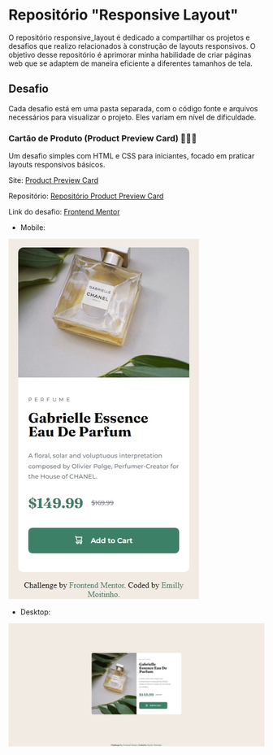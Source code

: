 # Repositório "Responsive Layout"
O repositório responsive_layout é dedicado a compartilhar os projetos e desafios que realizo relacionados à construção de layouts responsivos. O objetivo desse repositório é aprimorar minha habilidade de criar páginas web que se adaptem de maneira eficiente a diferentes tamanhos de tela.

## Desafio
Cada desafio está em uma pasta separada, com o código fonte e arquivos necessários para visualizar o projeto. Eles variam em nível de dificuldade.

### Cartão de Produto (Product Preview Card) 🫧🧴✨
Um desafio simples com HTML e CSS para iniciantes, focado em praticar layouts responsivos básicos.

Site: [Product Preview Card](https://emillymoitinho.github.io/responsive_layouts/product-preview-card-component-main/)

Repositório: [Repositório Product Preview Card](https://github.com/emillymoitinho/responsive_layouts/tree/main/product-preview-card-component-main)

Link do desafio: [Frontend Mentor](https://www.frontendmentor.io/solutions/card-perfume-s3L2mvOfS0)

- Mobile:
  
![print mobile](product-preview-card-component-main/images/print-mobile.jpeg)

- Desktop:
  
![print desktop](product-preview-card-component-main/images/print-desktop.jpeg)

